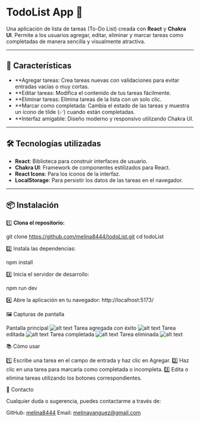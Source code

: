 # **TodoList App** 📝

Una aplicación de lista de tareas (To-Do List) creada con **React** y **Chakra UI**. Permite a los usuarios agregar, editar, eliminar y marcar tareas como completadas de manera sencilla y visualmente atractiva.

---

## 🚀 **Características**
- **Agregar tareas: Crea tareas nuevas con validaciones para evitar entradas vacías o muy cortas.
- **Editar tareas: Modifica el contenido de tus tareas fácilmente.
- **Eliminar tareas: Elimina tareas de la lista con un solo clic.
- **Marcar como completada: Cambia el estado de las tareas y muestra un ícono de tilde (✅) cuando están completadas.
- **Interfaz amigable: Diseño moderno y responsivo utilizando Chakra UI.

---

## 🛠️ **Tecnologías utilizadas**

- **React**: Biblioteca para construir interfaces de usuario.
- **Chakra UI**: Framework de componentes estilizados para React.
- **React Icons**: Para los íconos de la interfaz.
- **LocalStorage**: Para persistir los datos de las tareas en el navegador.

---

## 📦 **Instalación**


1️⃣ **Clona el repositorio:**

git clone https://github.com/melina8444/todoList.git
cd todoList

2️⃣ Instala las dependencias:

npm install

3️⃣ Inicia el servidor de desarrollo:

npm run dev

4️⃣ Abre la aplicación en tu navegador:
http://localhost:5173/

🖼️ Capturas de pantalla

Pantalla principal
![alt text](image.png)
Tarea agregada con éxito
![alt text](image-1.png)
Tarea editada
![alt text](image-2.png)
Tarea completada
![alt text](image-3.png)
Tarea eliminada
![alt text](image-4.png)

📚 Cómo usar

1️⃣  Escribe una tarea en el campo de entrada y haz clic en Agregar.
2️⃣ Haz clic en una tarea para marcarla como completada o incompleta.
3️⃣  Edita o elimina tareas utilizando los botones correspondientes.

📩 Contacto

Cualquier duda o sugerencia, puedes contactarme a través de:

GitHub: [melina8444](https://github.com/melina8444/todoList)
Email: melinayanguez@gmail.com